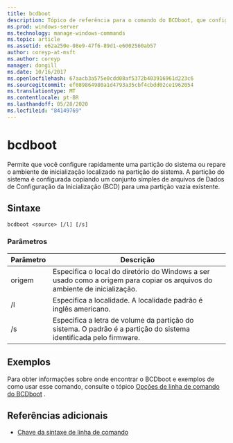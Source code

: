 ```yaml
---
title: bcdboot
description: Tópico de referência para o comando do BCDboot, que configura rapidamente uma partição do sistema ou repara o ambiente de inicialização localizado na partição do sistema.
ms.prod: windows-server
ms.technology: manage-windows-commands
ms.topic: article
ms.assetid: e62a250e-08e9-47f6-89d1-e6002560ab57
author: coreyp-at-msft
ms.author: coreyp
manager: dongill
ms.date: 10/16/2017
ms.openlocfilehash: 67aacb3a575e0cdd08af5372b403916961d223c6
ms.sourcegitcommit: ef089864980a1d4793a35cbf4cbdd02ce1962054
ms.translationtype: MT
ms.contentlocale: pt-BR
ms.lasthandoff: 05/28/2020
ms.locfileid: "84149769"
---
```

# <a name="bcdboot"></a>bcdboot

Permite que você configure rapidamente uma partição do sistema ou repare o ambiente de inicialização localizado na partição do sistema. A partição do sistema é configurada copiando um conjunto simples de arquivos de Dados de Configuração da Inicialização (BCD) para uma partição vazia existente.

## <a name="syntax"></a>Sintaxe

```
bcdboot <source> [/l] [/s]
```

### <a name="parameters"></a>Parâmetros

| Parâmetro | Descrição |
| --------- | ----------- |
| origem | Especifica o local do diretório do Windows a ser usado como a origem para copiar os arquivos do ambiente de inicialização. |
| /l | Especifica a localidade. A localidade padrão é inglês americano. |
| /s | Especifica a letra de volume da partição do sistema. O padrão é a partição do sistema identificada pelo firmware. |

## <a name="examples"></a>Exemplos

Para obter informações sobre onde encontrar o BCDboot e exemplos de como usar esse comando, consulte o tópico [Opções de linha de comando do BCDboot](https://docs.microsoft.com/previous-versions/windows/it-pro/windows-8.1-and-8/hh824874(v=win.10)) .

## <a name="additional-references"></a>Referências adicionais

- [Chave da sintaxe de linha de comando](command-line-syntax-key.md)
